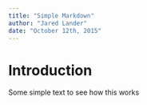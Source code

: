 ```yaml
---
title: "Simple Markdown"
author: "Jared Lander"
date: "October 12th, 2015"
---
```


# Introduction

Some simple text to see how this works
